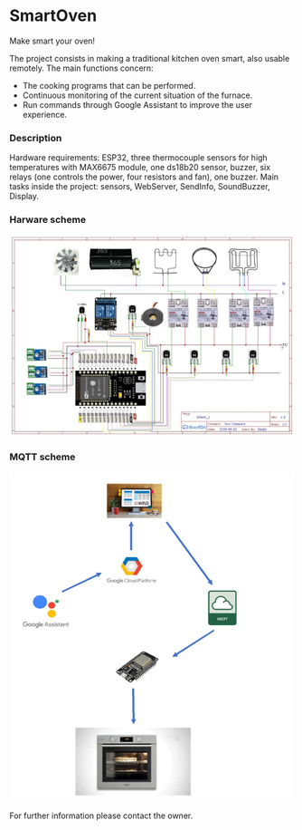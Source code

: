 # SmartOven
Make smart your oven!

The project consists in making a traditional kitchen oven smart, also usable remotely. The main functions concern: 
- The cooking programs that can be performed.
- Continuous monitoring of the current situation of the furnace.
- Run commands through Google Assistant to improve the user experience.
### Description
Hardware requirements: ESP32, three thermocouple sensors for high temperatures with MAX6675 module, one ds18b20 sensor, buzzer, six relays (one controls the power, four resistors and fan), one buzzer.
Main tasks inside the project: sensors, WebServer, SendInfo, SoundBuzzer, Display.

### Harware scheme
![alt text](https://github.com/FerriZiniProjects/SmartOven/blob/main/scheme.jpg)

### MQTT scheme
![alt text](https://github.com/FerriZiniProjects/SmartOven/blob/main/MqttScheme.png)

For further information please contact the owner.
